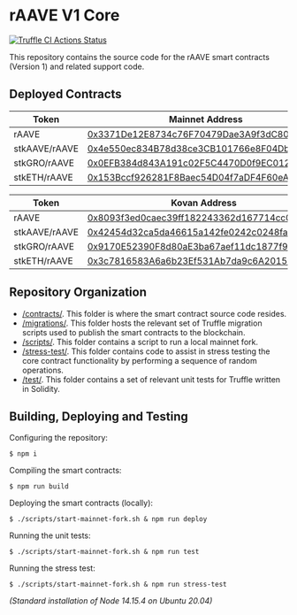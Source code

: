 # rAAVE V1 Core

[![Truffle CI Actions Status](https://github.com/GrowthDeFi/raave-v1-core/workflows/Truffle%20CI/badge.svg)](https://github.com/GrowthDeFi/raave-v1-core/actions)

This repository contains the source code for the rAAVE smart contracts
(Version 1) and related support code.

## Deployed Contracts

| Token         | Mainnet Address                                                                                                       |
| ------------- | --------------------------------------------------------------------------------------------------------------------- |
| rAAVE         | [0x3371De12E8734c76F70479Dae3A9f3dC80CDCEaB](https://etherscan.io/address/0x3371De12E8734c76F70479Dae3A9f3dC80CDCEaB) |
| stkAAVE/rAAVE | [0x4e550ec834B78d38ce3CB101766e8F04Db3Bc05d](https://etherscan.io/address/0x4e550ec834B78d38ce3CB101766e8F04Db3Bc05d) |
| stkGRO/rAAVE  | [0x0EFB384d843A191c02F5C4470D0f9EC0122a1c0b](https://etherscan.io/address/0x0EFB384d843A191c02F5C4470D0f9EC0122a1c0b) |
| stkETH/rAAVE  | [0x153Bccf926281F8Baec54D04f7aDF4F60eADCd07](https://etherscan.io/address/0x153Bccf926281F8Baec54D04f7aDF4F60eADCd07) |

| Token         | Kovan Address                                                                                                               |
| ------------- | --------------------------------------------------------------------------------------------------------------------------- |
| rAAVE         | [0x8093f3ed0caec39ff182243362d167714cc02f99](https://kovan.etherscan.io/address/0x8093f3ed0caec39ff182243362d167714cc02f99) |
| stkAAVE/rAAVE | [0x42454d32ca5da46615a142fe0242c0248fa6b1ec](https://kovan.etherscan.io/address/0x42454d32ca5da46615a142fe0242c0248fa6b1ec) |
| stkGRO/rAAVE  | [0x9170E52390F8d80aE3ba67aef11dc1877f9996C3](https://kovan.etherscan.io/address/0x9170E52390F8d80aE3ba67aef11dc1877f9996C3) |
| stkETH/rAAVE  | [0x3c7816583A6a6b23Ef531Ab7da9c6A201548ca40](https://kovan.etherscan.io/address/0x3c7816583A6a6b23Ef531Ab7da9c6A201548ca40) |

## Repository Organization

* [/contracts/](contracts). This folder is where the smart contract source code
  resides.
* [/migrations/](migrations). This folder hosts the relevant set of Truffle
  migration scripts used to publish the smart contracts to the blockchain.
* [/scripts/](scripts). This folder contains a script to run a local mainnet
  fork.
* [/stress-test/](stress-test). This folder contains code to assist in stress
  testing the core contract functionality by performing a sequence of random
  operations.
* [/test/](test). This folder contains a set of relevant unit tests for Truffle
  written in Solidity.

## Building, Deploying and Testing

Configuring the repository:

    $ npm i

Compiling the smart contracts:

    $ npm run build

Deploying the smart contracts (locally):

    $ ./scripts/start-mainnet-fork.sh & npm run deploy

Running the unit tests:

    $ ./scripts/start-mainnet-fork.sh & npm run test

Running the stress test:

    $ ./scripts/start-mainnet-fork.sh & npm run stress-test

_(Standard installation of Node 14.15.4 on Ubuntu 20.04)_
